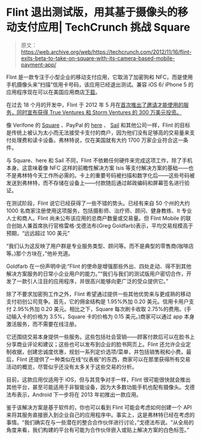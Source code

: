 # Flint 退出测试版，用其基于摄像头的移动支付应用| TechCrunch 挑战 Square

> 原文：<https://web.archive.org/web/https://techcrunch.com/2012/11/16/flint-exits-beta-to-take-on-square-with-its-camera-based-mobile-payment-app/>

Flint 是一款专注于小型企业的移动支付应用，它取消了加密狗和 NFC，而是使用手机摄像头来“扫描”信用卡号码，该应用已经退出测试。兼容 iOS 6/ iPhone 5 的应用程序现在可以在美国应用商店[下载](https://web.archive.org/web/20230329042320/https://itunes.apple.com/us/app/flint-mobile-pay/id521597965?mt=8)。

在过去 18 个月的开发中，Flint 于 2012 年 5 月在[首次推出了邀请才能使用的服务，同时宣布获得 True Ventures 和 Storm Ventures 的 300 万美元投资。](https://web.archive.org/web/20230329042320/https://techcrunch.com/2012/05/09/flint-a-new-mobile-payment-app-for-small-businesses-picks-up-3m-from-storm-true-ventures/)

像 Verifone 的 [Square](https://web.archive.org/web/20230329042320/http://www.squareup.com/) 、PayPal 的 [here](https://web.archive.org/web/20230329042320/http://www.paypal.com/here) 、 [Sail](https://web.archive.org/web/20230329042320/https://www.sailpay.com/) 和其他公司一样，Flint 的目标是传统上被认为太小而无法接受卡支付的商户，因为他们没有足够高的交易量来支付处理费和读卡设备。弗林特说，仅在美国就有大约 1700 万家企业符合这一条件。

与 Square、here 和 Sail 不同，Flint 不依赖任何硬件来完成这项工作，除了手机本身。这意味着像 NFC 这样的前瞻性解决方案 Isis 等支付解决方案的基础——也不是弗林特今天工作所必需的。卡上的重要号码被扫描和数字化后——这些号码被发送到弗林特，而不存储在设备上——付款随后通过邮政编码和屏幕签名进行验证。

在测试阶段，Flint 说它已经获得了一些不错的势头。已经有来自 50 个州的大约 1000 名商家注册使用这项服务，包括摄影师、治疗师、顾问、健身教练、It 专业人士和商人。Flint 尚未公布该应用的总商户数量或交易量。但 Flint Mobile 的联合创始人兼首席执行官格雷格·戈德法布(Greg Goldfarb)表示，平均交易规模高于预期，“远远超过 100 美元”

“我们认为这反映了用户群是专业服务类型、顾问等。而不是典型的零售商(咖啡店等。)那个方块在，”他补充道。

Goldfarb 在一份声明中说:“Flint 的使命是增强那些外出、四处走动、得不到其他解决方案服务的日常小企业用户的能力。”“我们与我们的测试版用户密切合作，开发了一款引人注目的应用程序，并很高兴能够向更广泛的受众提供它。”

除了不要求加密狗工作之外，Flint 希望通过提供一些其他优势来与更成熟的移动支付初创公司竞争。首先，它的佣金结构是 1.95%外加 0.20 美元。信用卡用户支付 2.95%外加 0.20 美元。相比之下，Square 每次刷卡收取 2.75%的费用。(手动输入卡的价格为 3.5%，Square 卡的价格为 0.15 美元。)商家可以通过 app 本身激活服务，而不需要在线注册。

它还围绕交易本身提供一些服务。这些包括社会营销——顾客付款后可以在脸书上分享商业评论和建议；这些也可以发布到企业的脸书网页上。Flint 还允许企业定制收据，创建忠诚度优惠，规划一系列定价选项/菜单，并包括销售税和小费。最后，Flint 还提供了一种类似在线“仪表板”的东西，商家可以在那里获得所有交易活动的概览，尽管似乎还没有太多关于这些交易的分析。

目前，这款应用仅适用于 iOS，但与其竞争对手一样，Flint 很可能很快就会推出其他平台，甚至可能适用于非智能设备，因为大多数功能手机也配有摄像头。戈德法布表示，Android 下一步将在 2013 年初推出一款应用。

鉴于该解决方案是基于软件的，你也可以看到 Flint 可能会考虑如何创建一个 API 来将其服务直接嵌入到企业自己的应用程序中。事实上，这是弗林特已经在考虑的事情。“我们确实在与一些潜在的整合合作伙伴进行讨论，”戈德法布说。“从全局的角度来看，我们构建的平台有可能为合作伙伴嵌入或贴上解决方案的白色标签。”
